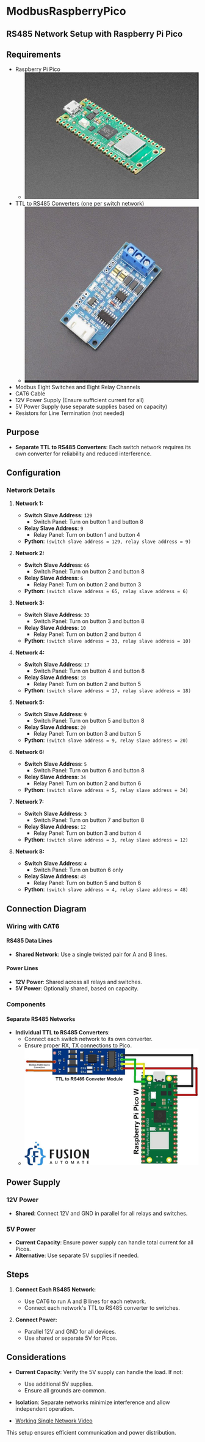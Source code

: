 # ModbusRaspberryPico

## RS485 Network Setup with Raspberry Pi Pico

## Requirements

- Raspberry Pi Pico
  - ![Pico Board](https://github.com/Ayocrypt/ModbusRaspberryPico/blob/main/RPI_pico.jpg)
- TTL to RS485 Converters (one per switch network)
  - ![RS485 TTL](https://github.com/Ayocrypt/ModbusRaspberryPico/blob/main/RS485_ttll.jpg)
- Modbus Eight Switches and Eight Relay Channels
- CAT6 Cable
- 12V Power Supply (Ensure sufficient current for all)
- 5V Power Supply (use separate supplies based on capacity)
- Resistors for Line Termination (not needed)

## Purpose

- **Separate TTL to RS485 Converters**: Each switch network requires its own converter for reliability and reduced interference.

## Configuration

### Network Details

1. **Network 1:**
   - **Switch Slave Address**: `129`
     - Switch Panel: Turn on button 1 and button 8
   - **Relay Slave Address**: `9`
     - Relay Panel: Turn on button 1 and button 4
   - **Python**: `(switch slave address = 129, relay slave address = 9)`

2. **Network 2:**
   - **Switch Slave Address**: `65`
     - Switch Panel: Turn on button 2 and button 8
   - **Relay Slave Address**: `6`
     - Relay Panel: Turn on button 2 and button 3
   - **Python**: `(switch slave address = 65, relay slave address = 6)`

3. **Network 3:**
   - **Switch Slave Address**: `33`
     - Switch Panel: Turn on button 3 and button 8
   - **Relay Slave Address**: `10`
     - Relay Panel: Turn on button 2 and button 4
   - **Python**: `(switch slave address = 33, relay slave address = 10)`

4. **Network 4:**
   - **Switch Slave Address**: `17`
     - Switch Panel: Turn on button 4 and button 8
   - **Relay Slave Address**: `18`
     - Relay Panel: Turn on button 2 and button 5
   - **Python**: `(switch slave address = 17, relay slave address = 18)`

5. **Network 5:**
   - **Switch Slave Address**: `9`
     - Switch Panel: Turn on button 5 and button 8
   - **Relay Slave Address**: `20`
     - Relay Panel: Turn on button 3 and button 5
   - **Python**: `(switch slave address = 9, relay slave address = 20)`

6. **Network 6:**
   - **Switch Slave Address**: `5`
     - Switch Panel: Turn on button 6 and button 8
   - **Relay Slave Address**: `34`
     - Relay Panel: Turn on button 2 and button 6
   - **Python**: `(switch slave address = 5, relay slave address = 34)`

7. **Network 7:**
   - **Switch Slave Address**: `3`
     - Switch Panel: Turn on button 7 and button 8
   - **Relay Slave Address**: `12`
     - Relay Panel: Turn on button 3 and button 4
   - **Python**: `(switch slave address = 3, relay slave address = 12)`

8. **Network 8:**
   - **Switch Slave Address**: `4`
     - Switch Panel: Turn on button 6 only
   - **Relay Slave Address**: `48`
     - Relay Panel: Turn on button 5 and button 6
   - **Python**: `(switch slave address = 4, relay slave address = 48)`

## Connection Diagram

### Wiring with CAT6

#### RS485 Data Lines
- **Shared Network**: Use a single twisted pair for A and B lines.

#### Power Lines
- **12V Power**: Shared across all relays and switches.
- **5V Power**: Optionally shared, based on capacity.

### Components

#### Separate RS485 Networks
- **Individual TTL to RS485 Converters**: 
  - Connect each switch network to its own converter.
  - Ensure proper RX, TX connections to Pico.
  - ![Sample Connections](https://github.com/Ayocrypt/ModbusRaspberryPico/blob/main/sample_connections.jpg)

## Power Supply

### 12V Power
- **Shared**: Connect 12V and GND in parallel for all relays and switches.

### 5V Power
- **Current Capacity**: Ensure power supply can handle total current for all Picos.
- **Alternative**: Use separate 5V supplies if needed.

## Steps

1. **Connect Each RS485 Network:**
   - Use CAT6 to run A and B lines for each network.
   - Connect each network's TTL to RS485 converter to switches.

2. **Connect Power:**
   - Parallel 12V and GND for all devices.
   - Use shared or separate 5V for Picos.

## Considerations

- **Current Capacity**: Verify the 5V supply can handle the load. If not:
  - Use additional 5V supplies.
  - Ensure all grounds are common.

- **Isolation**: Separate networks minimize interference and allow independent operation.

- [Working Single Network Video](https://github.com/Ayocrypt/ModbusRaspberryPico/blob/main/working_single_network_video.mp4)

This setup ensures efficient communication and power distribution.
